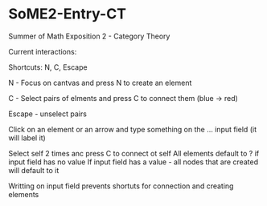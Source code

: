 # SoME2-Entry-CT

Summer of Math Exposition 2 - Category Theory

Current interactions:

Shortcuts: N, C, Escape

N - Focus on cantvas and press N to create an element

C - Select pairs of elments and press C to connect them (blue -> red)

Escape - unselect pairs

Click on an element or an arrow and type something on the ... input field (it will label it)

Select self 2 times anc press C to connect ot self
All elements default to ? if input field has no value
If input field has a value - all nodes that are created will default to it

Writting on input field prevents shortuts for connection and creating elements
